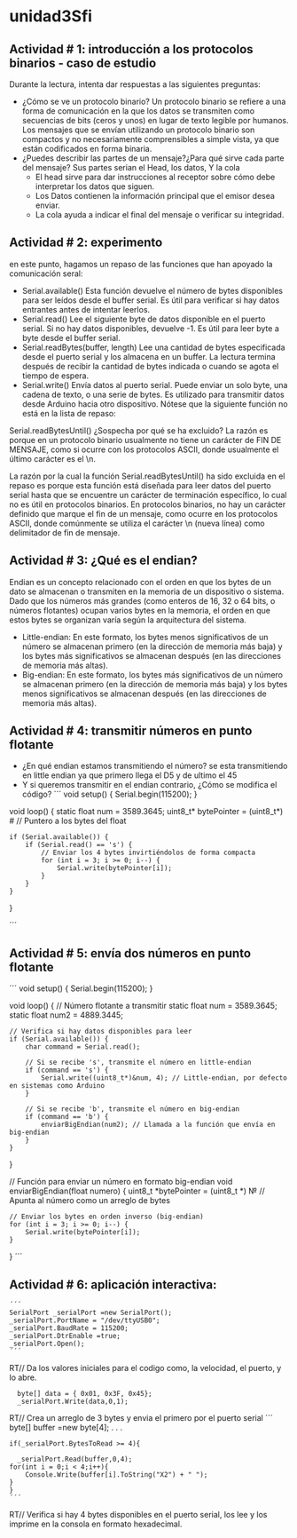 # unidad3Sfi

## Actividad # 1: introducción a los protocolos binarios - caso de estudio
Durante la lectura, intenta dar respuestas a las siguientes preguntas:

- ¿Cómo se ve un protocolo binario?
  Un protocolo binario se refiere a una forma de comunicación en la que los datos se transmiten como secuencias de bits (ceros y unos) en lugar de texto legible por humanos.
  Los mensajes que se envían utilizando un protocolo binario son compactos y no necesariamente comprensibles a simple vista, ya que están codificados en forma binaria.
- ¿Puedes describir las partes de un mensaje?¿Para qué sirve cada parte del mensaje?
  Sus partes serian el Head, los datos, Y la cola
  - El head sirve para dar instrucciones al receptor sobre cómo debe interpretar los datos que siguen.
  - Los Datos contienen la información principal que el emisor desea enviar.
  - La cola ayuda a indicar el final del mensaje o verificar su integridad.

## Actividad # 2: experimento
en este punto, hagamos un repaso de las funciones que han apoyado la comunicación seral:
- Serial.available()
  Esta función devuelve el número de bytes disponibles para ser leídos desde el buffer serial. Es útil para verificar si hay datos entrantes antes de intentar leerlos.
- Serial.read()
  Lee el siguiente byte de datos disponible en el puerto serial. Si no hay datos disponibles, devuelve -1. Es útil para leer byte a byte desde el buffer serial.
- Serial.readBytes(buffer, length)
  Lee una cantidad de bytes especificada desde el puerto serial y los almacena en un buffer. La lectura termina después de recibir la cantidad de bytes indicada o cuando se agota el tiempo de espera.
- Serial.write()
  Envía datos al puerto serial. Puede enviar un solo byte, una cadena de texto, o una serie de bytes. Es utilizado para transmitir datos desde Arduino hacia otro dispositivo.
Nótese que la siguiente función no está en la lista de repaso:

Serial.readBytesUntil() ¿Sospecha por qué se ha excluido? La razón es porque en un protocolo binario usualmente no tiene un carácter de FIN DE MENSAJE, como si ocurre con los protocolos ASCII, 
donde usualmente el último carácter es el \n.

La razón por la cual la función Serial.readBytesUntil() ha sido excluida en el repaso es porque esta función está diseñada para leer datos del puerto serial hasta que se 
encuentre un carácter de terminación específico, lo cual no es útil en protocolos binarios. En protocolos binarios, no hay un carácter definido que marque el fin de un 
mensaje, como ocurre en los protocolos ASCII, donde comúnmente se utiliza el carácter \n (nueva línea) como delimitador de fin de mensaje.

## Actividad # 3: ¿Qué es el endian?

Endian es un concepto relacionado con el orden en que los bytes de un dato se almacenan o transmiten en la memoria de un dispositivo o sistema. Dado que los números más grandes (como enteros de 16, 32 o 64 bits, o números flotantes) ocupan varios bytes en la memoria, el orden en que estos bytes se organizan varía según la arquitectura del sistema. 

- Little-endian:
  En este formato, los bytes menos significativos de un número se almacenan primero (en la dirección de memoria más baja) y los bytes más significativos se almacenan después (en las direcciones de memoria más altas).
- Big-endian:
  En este formato, los bytes más significativos de un número se almacenan primero (en la dirección de memoria más baja) y los bytes menos significativos se almacenan después (en las direcciones de memoria más altas).

## Actividad # 4: transmitir números en punto flotante
- ¿En qué endian estamos transmitiendo el número?
  se esta transmitiendo en little endian ya que primero llega el D5 y de ultimo el 45
- Y si queremos transmitir en el endian contrario, ¿Cómo se modifica el código?
  ´´´
void setup() {
    Serial.begin(115200);
}

void loop() {
    static float num = 3589.3645;
    uint8_t* bytePointer = (uint8_t*) &num;  // Puntero a los bytes del float

    if (Serial.available()) {
        if (Serial.read() == 's') {
            // Enviar los 4 bytes invirtiéndolos de forma compacta
            for (int i = 3; i >= 0; i--) {
                Serial.write(bytePointer[i]);
            }
        }
    }
}

´´´
## Actividad # 5: envía dos números en punto flotante
´´´
void setup() {
    Serial.begin(115200);
}

void loop() {
    // Número flotante a transmitir
    static float num = 3589.3645;
    static float num2 = 4889.3445;

    // Verifica si hay datos disponibles para leer
    if (Serial.available()) {
        char command = Serial.read();

        // Si se recibe 's', transmite el número en little-endian
        if (command == 's') {
            Serial.write((uint8_t*)&num, 4); // Little-endian, por defecto en sistemas como Arduino
        }

        // Si se recibe 'b', transmite el número en big-endian
        if (command == 'b') {
            enviarBigEndian(num2); // Llamada a la función que envía en big-endian
        }
    }
}

// Función para enviar un número en formato big-endian
void enviarBigEndian(float numero) {
    uint8_t *bytePointer = (uint8_t *) &numero;  // Apunta al número como un arreglo de bytes

    // Enviar los bytes en orden inverso (big-endian)
    for (int i = 3; i >= 0; i--) {
        Serial.write(bytePointer[i]);
    }
}
´´´
## Actividad # 6: aplicación interactiva:
    ´´´
    SerialPort _serialPort =new SerialPort();
    _serialPort.PortName = "/dev/ttyUSB0";
    _serialPort.BaudRate = 115200;
    _serialPort.DtrEnable =true;
    _serialPort.Open();
    ´´´

RT// Da los valores iniciales para el codigo como, la velocidad, el puerto, y lo abre.
    
      byte[] data = { 0x01, 0x3F, 0x45};
      _serialPort.Write(data,0,1);
    
RT// Crea un arreglo de 3 bytes y envia el primero por el puerto serial
    ´´´
    byte[] buffer =new byte[4];
    .
    .
    .

    if(_serialPort.BytesToRead >= 4){

      _serialPort.Read(buffer,0,4);
    for(int i = 0;i < 4;i++){
        Console.Write(buffer[i].ToString("X2") + " ");
    }
    }
    ´´´
RT//  Verifica si hay 4 bytes disponibles en el puerto serial, los lee y los imprime en la consola en formato hexadecimal.
